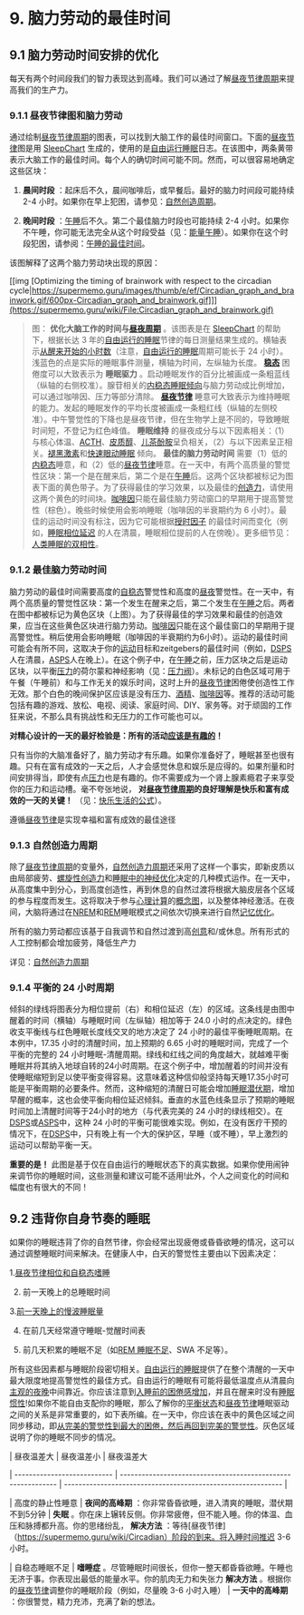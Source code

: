 # 9. 脑力劳动的最佳时间

## 9.1 脑力劳动时间安排的优化

每天有两个时间段我们的智力表现达到高峰。我们可以通过了解[昼夜节律周期](https://supermemo.guru/wiki/Circadian_cycle)来提高我们的生产力。

### 9.1.1 昼夜节律图和脑力劳动

通过绘制[昼夜节律周期](https://supermemo.guru/wiki/Circadian_cycle)的图表，可以找到大脑工作的最佳时间窗口。下面的[昼夜节律](https://supermemo.guru/wiki/Circadian)图是用 [SleepChart](https://supermemo.guru/wiki/SleepChart) 生成的，使用的是[自由运行睡眠](https://supermemo.guru/wiki/Free_running_sleep)日志。在该图中，两条黄带表示大脑工作的最佳时间。每个人的确切时间可能不同。然而，可以很容易地确定这些区块：

1. **晨间时段** ：起床后不久，晨间咖啡后，或早餐后。最好的脑力时间段可能持续 2-4 小时。如果你在早上犯困，请参见：[自然创造周期](https://supermemo.guru/wiki/Natural_creativity_cycle)。

2. **晚间时段** ：[午睡](https://supermemo.guru/wiki/Siesta)后不久。第二个最佳脑力时段也可能持续 2-4 小时。如果你不午睡，你可能无法完全从这个时段受益（见：[能量午睡](https://supermemo.guru/wiki/Power_nap)）。如果你在这个时段犯困，请参阅：[午睡的最佳时间](https://supermemo.guru/wiki/Best_time_for_napping)。

该图解释了这两个脑力劳动块出现的原因：

[[img [Optimizing the timing of brainwork with respect to the circadian cycle|https://supermemo.guru/images/thumb/e/ef/Circadian_graph_and_brainwork.gif/600px-Circadian_graph_and_brainwork.gif]]](https://supermemo.guru/wiki/File:Circadian_graph_and_brainwork.gif)

> 图： **优化大脑工作的时间与[昼夜周期](https://supermemo.guru/wiki/Circadian_cycle)** 。该图表是在 [SleepChart](https://supermemo.guru/wiki/SleepChart) 的帮助下，根据长达 3 年的[自由运行的睡眠](https://supermemo.guru/wiki/Free-running_sleep)节律的每日测量结果生成的。横轴表示[从醒来开始的小时数](https://supermemo.guru/wiki/Circadian_phase)（注意，[自由运行的睡眠](https://supermemo.guru/wiki/Free-running_sleep)周期可能长于 24 小时）。浅蓝色的点是实际的睡眠事件测量，横轴为时间，左纵轴为长度。 **[稳态](https://supermemo.guru/wiki/Homeostatic)** 困倦度可以大致表示为 **睡眠驱力** 。启动睡眠发作的百分比被画成一条粗蓝线（纵轴的右侧校准）。腺苷相关的[内稳态睡眠倾向](https://supermemo.guru/wiki/Homeostatic_sleep_propensity)与脑力劳动成比例增加，可以通过咖啡因、压力等部分清除。 **[昼夜节律](https://supermemo.guru/wiki/Circadian)** 睡意可大致表示为维持睡眠的能力。发起的睡眠发作的平均长度被画成一条粗红线（纵轴的左侧校准）。中午警觉性的下降也是昼夜节律，但在生物学上是不同的，导致睡眠时间短，不登记为红色峰值。 **睡眠维持** 的昼夜成分与以下因素相关：（1）与核心体温、[ACTH](https://en.wikipedia.org/wiki/ACTH)、[皮质醇](https://en.wikipedia.org/wiki/Cortisol)、[儿茶酚胺](https://en.wikipedia.org/wiki/Catecholamine)呈负相关，（2）与以下因素呈正相关。[褪黑激素](https://supermemo.guru/wiki/Melatonin)和[快速眼动睡眠](https://supermemo.guru/wiki/REM_sleep) 倾向。 **最佳的脑力劳动时间** 需要（1）低的[内稳态](https://supermemo.guru/wiki/Homeostatic)睡意，和（2）低的[昼夜节律](https://supermemo.guru/wiki/Circadian)睡意。在一天中，有两个高质量的警觉性区块：第一个是在醒来后，第二个是在[午睡](https://supermemo.guru/wiki/Siesta)后。这两个区块都被标记为图表下面的黄色带子。为了获得最佳的学习效果，以及最佳的[创造力](https://supermemo.guru/wiki/Creativity)，请使用这两个黄色的时间块。[咖啡因](https://supermemo.guru/wiki/Caffeine)只能在最佳脑力劳动窗口的早期用于提高警觉性（棕色）。晚些时候使用会影响睡眠（咖啡因的半衰期约为 6 小时）。最佳的运动时间没有标注，因为它可能根据[授时因子](https://supermemo.guru/wiki/Zeitgeber) 的最佳时间而变化（例如，[睡眠相位延迟](https://supermemo.guru/wiki/DSPS) 的人在清晨，睡眠相位提前的人在傍晚）。更多细节见：[人类睡眠的双相性](https://supermemo.guru/wiki/Biphasic_life)。

### 9.1.2 最佳脑力劳动时间

脑力劳动的最佳时间需要高度的[自稳态](https://supermemo.guru/wiki/Homeostatic)警觉性和高度的[昼夜](https://supermemo.guru/wiki/Circadian)警觉性。在一天中，有两个高质量的警觉性区块：第一个发生在醒来之后，第二个发生在[午睡](https://supermemo.guru/wiki/Siesta)之后。两者在图中都被标记为黄色区块（上图）。为了获得最佳的学习效果和最佳的创造效果，应当在这些黄色区块进行脑力劳动。[咖啡因](https://supermemo.guru/wiki/Factors_that_affect_sleep#Caffeine)只能在这个最佳窗口的早期用于提高警觉性。稍后使用会影响睡眠（咖啡因的半衰期约为6小时）。运动的最佳时间可能会有所不同，这取决于你的[运动](https://supermemo.guru/wiki/Factors_that_affect_sleep#Exercise)目标和zeitgebers的最佳时间（例如，[DSPS](https://supermemo.guru/wiki/DSPS)人在清晨，[ASPS](https://supermemo.guru/wiki/Advanced_Sleep_Phase_Syndrome_(ASPS))人在晚上）。在这个例子中，在[午睡](https://supermemo.guru/wiki/Siesta)之前，压力区块之后是运动区块，以平衡[压力](https://supermemo.guru/wiki/Factors_that_affect_sleep#Stress)的荷尔蒙和神经影响（见：[压力阀](https://supermemo.guru/wiki/Stress_valve)）。未标记的白色区域可用于午餐（午睡前）和与工作无关的娱乐时间，这时上升的[昼夜节律](https://supermemo.guru/wiki/Circadian)困倦使创造性工作无效。那个白色的晚间保护区应该是没有压力、[酒精](https://supermemo.guru/wiki/Factors_that_affect_sleep#Alcohol)、[咖啡因](https://supermemo.guru/wiki/Factors_that_affect_sleep#Caffeine)等。推荐的活动可能包括有趣的游戏、放松、电视、阅读、家庭时间、DIY、家务等。对于顽固的工作狂来说，不那么具有挑战性和无压力的工作可能也可以。

 **对精心设计的一天的最好检验是：所有的活动[应该是有趣的](https://supermemo.guru/wiki/Pleasure_of_learning)！** 

只有当你的大脑准备好了，脑力劳动才有乐趣。如果你准备好了，睡眠甚至也很有趣。只有在富有成效的一天之后，人才会感觉休息和娱乐是应得的。如果剂量和时间安排得当，即使有点[压力](https://supermemo.guru/wiki/Stress_resilience)也是有趣的。你不需要成为一个肾上腺素瘾君子来享受你的压力和运动槽。毫不夸张地说， **对[昼夜节律周期](https://supermemo.guru/wiki/Circadian_cycle)的良好理解是快乐和富有成效的一天的关键！** （见：[快乐生活的公式](https://supermemo.guru/wiki/Formula_for_happy_life)）。

遵循[昼夜节律](https://supermemo.guru/wiki/Circadian_cycle)是实现幸福和富有成效的最佳途径

### 9.1.3 自然创造力周期

除了[昼夜节律周期](https://supermemo.guru/wiki/Circadian_cycle)的变量外，[自然创造力周期](https://supermemo.guru/wiki/Natural_creativity_cycle)还采用了这样一个事实，即新皮质以由局部疲劳、[螺旋性创造力](https://supermemo.guru/wiki/Creativity)和[睡眠中的神经优化](https://supermemo.guru/wiki/Neural_optimization_in_sleep)决定的几种模式运作。在一天中，从高度集中到分心，到高度创造性，再到休息的自然过渡将根据大脑皮层各个区域的参与程度而发生。这将取决于参与[心理计算](https://supermemo.guru/wiki/Mental_computation)的[概念图](https://supermemo.guru/wiki/Concept_map)，以及整体神经激活。在夜间，大脑将通过在[NREM](https://supermemo.guru/wiki/NREM)和[REM](https://supermemo.guru/wiki/REM)睡眠模式之间依次切换来进行自然[记忆优化](https://supermemo.guru/wiki/Memory_optimization)。

所有的脑力劳动都应该基于自我调节和自然过渡到高[创意](https://supermemo.guru/wiki/Creativity)和/或休息。所有形式的人工控制都会增加疲劳，降低生产力

详见：[自然创造力周期](https://supermemo.guru/wiki/Natural_creativity_cycle)

### 9.1.4 平衡的 24 小时周期

倾斜的绿线将图表分为相位提前（右）和相位延迟（左）的区域。这条线是由图中醒着的时间（横轴）与睡眠时间（左纵轴）相加等于 24.0 小时的点决定的。绿色收支平衡线与红色睡眠长度线交叉的地方决定了 24 小时的最佳平衡睡眠周期。在本例中，17.35 小时的清醒时间，加上预期的 6.65 小时的睡眠时间，完成了一个平衡的完整的 24 小时睡眠-清醒周期。绿线和红线之间的角度越大，就越难平衡睡眠并将其纳入地球自转的24小时周期。在这个例子中，增加醒着的时间并没有使睡眠缩短到足以使平衡变得容易。这意味着这种信仰般坚持每天睡17.35小时可能是平衡周期的必要条件。然而，这种缩短的清醒日可能会增加[睡眠潜伏期](https://supermemo.guru/wiki/Sleep_latency)，增加早醒的概率，这也会使平衡向相位延迟倾斜。垂直的水蓝色线条显示了预期的睡眠时间加上清醒时间等于24小时的地方（与代表完美的 24 小时的绿线相交）。在[DSPS](https://supermemo.guru/wiki/DSPS)或[ASPS](https://supermemo.guru/wiki/Advanced_Sleep_Phase_Syndrome_(ASPS))中，这种 24 小时的平衡可能很难实现。例如，在没有医疗干预的情况下，在[DSPS](https://supermemo.guru/wiki/DSPS)中，只有晚上有一个大的保护区，早睡（或不睡），早上激烈的运动可以帮助平衡一天。

 **重要的是！** 此图是基于仅在自由运行的睡眠状态下的真实数据。如果你使用闹钟来调节你的睡眠时间，这些测量和建议可能不适用!此外，个人之间变化的时间和幅度也有很大的不同！

## 9.2 违背你自身节奏的睡眠

如果你的睡眠违背了你的自然节律，你会经常出现疲倦或昏昏欲睡的情况，这可以通过调整睡眠时间来解决。在健康人中，白天的警觉性主要由以下因素决定：

1.[昼夜节律相位和自稳态嗜睡](https://supermemo.guru/wiki/Two_components_of_sleep)

2. 前一天晚上的总睡眠时间

3.[前一天晚上的慢波睡眠量](https://supermemo.guru/wiki/Memory_optimization_in_sleep#NREM_and_memory)

4. 在前几天经常遵守睡眠-觉醒时间表

5. 前几天积累的睡眠不足（如[REM 睡眠不足](https://supermemo.guru/wiki/How_do_we_fall_asleep%3F#REM_rebound_hypothesis)、SWA 不足等）。

所有这些因素都与睡眠阶段密切相关。[自由运行的睡眠](https://supermemo.guru/wiki/Formula_for_good_sleep:_free_running_sleep)提供了在整个清醒的一天中最大限度地提高警觉性的最佳方式。自由运行的睡眠有可能将最低温度点从清晨向[主观的夜晚](https://supermemo.guru/wiki/Subjective_night)中间靠近。你应该注意到[入睡前的困倦感增加](https://supermemo.guru/wiki/Insomnia)，并且在醒来时没有[睡眠惯性](https://supermemo.guru/wiki/Sleep_inertia)!如果你不能自由支配你的睡眠，那么了解你的[平衡状态](https://supermemo.guru/wiki/Homeostatic)和[昼夜节律](https://supermemo.guru/wiki/Circadian)睡眠驱动之间的关系是非常重要的，如下表所编。在一天中，你应该在表中的黄色区域之间同步移动，即[从完美的警觉性到最大的困倦，然后再回到完美的警觉性](https://supermemo.guru/wiki/How_do_we_fall_asleep%3F#Sleep-wake_flip-flop)。灰色区域说明了你的睡眠不同步的情况。

| 昼夜温差大 | 昼夜温差小 | 昼夜温差大

| --------------------------- | ------------------------------------------------------------ | ------------------------------------------------------------ |

| 高度的静止性睡意 | **夜间的高峰期** ：你非常昏昏欲睡，进入清爽的睡眠，潜伏期不到5分钟 | **失眠** 。你在床上辗转反侧。你非常疲倦，但不能入睡。你的体温、血压和脉搏都升高。你的思绪纷乱， **解决方法** ：等待[昼夜节律]（https://supermemo.guru/wiki/Circadian）阶段的到来。将入睡时间推迟 3-6 小时。

| 自稳态睡眠不足 | **嗜睡症** 。尽管睡眠时间很长，但你一整天都昏昏欲睡。午睡也无济于事。你表现出最低的能量水平。你的肌肉无力和失张力 **解决方法** 。根据你的[昼夜节律](https://supermemo.guru/wiki/Circadian)调整你的睡眠阶段（例如，尽量晚 3-6 小时入睡） | **一天中的高峰期** ：你很警觉，精力充沛，充满了新的想法。